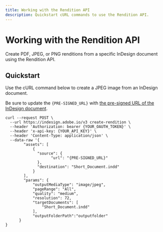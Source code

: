 ```yaml
---
title: Working with the Rendition API
description: Quickstart cURL commands to use the Rendition API.
---
```

# Working with the Rendition API 

Create PDF, JPEG, or PNG renditions from a
specific InDesign document using the Rendition API.

## Quickstart

Use the cURL command below to create a JPEG image from an InDesign document.

Be sure to update the `{PRE-SIGNED_URL}` with [the pre-signed URL of the InDesign document](../../concepts/#pre-signed-urls).

```curl
curl --request POST \ 
  --url https://indesign.adobe.io/v3 create-rendition \ 
  --header 'Authorization: bearer {YOUR_OAUTH_TOKEN}' \ 
  --header 'x-api-key: {YOUR_API_KEY}' \ 
  --header 'Content-Type: application/json' \ 
  --data-raw '{ 
        "assets": [ 
            { 
              "source": { 
                    "url": "{PRE-SIGNED_URL}" 
              }, 
              "destination": "Short_Document.indd" 
            } 
        ], 
        "params": { 
            "outputMediaType": "image/jpeg", 
            "pageRange": "All", 
            "quality": "medium", 
            "resolution": 72, 
            "targetDocuments": [ 
                "Short_Document.indd" 
            ], 
            "outputFolderPath":"outputfolder" 
      } 
}
```
